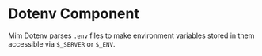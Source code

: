 Dotenv Component
================

Mim Dotenv parses `.env` files to make environment variables stored in them
accessible via `$_SERVER` or `$_ENV`.